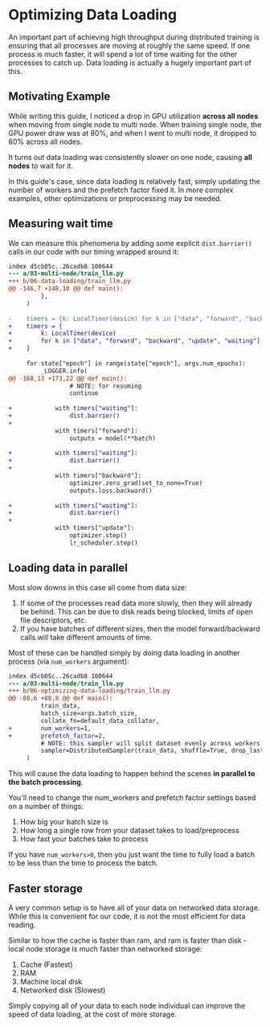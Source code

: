 # Optimizing Data Loading

An important part of achieving high throughput during distributed training is ensuring that all processes are moving at roughly the same speed. If one process is much faster, it will spend a lot of time waiting for the other processes to catch up. Data loading is actually a hugely important part of this.

## Motivating Example

While writing this guide, I noticed a drop in GPU utilization **across all nodes** when moving from single node to multi node. When training single node, the GPU power draw was at 80%, and when I went to multi node, it dropped to 60% across all nodes.

It turns out data loading was consistently slower on one node, causing **all nodes** to wait for it.

In this guide's case, since data loading is relatively fast, simply updating the number of workers and the prefetch factor fixed it. In more complex examples, other optimizations or preprocessing may be needed.

## Measuring wait time

We can measure this phenomena by adding some explicit `dist.barrier()` calls in our code with our timing wrapped around it:

```diff --git a/03-multi-node/train_llm.py b/06-data-loading/train_llm.py
index d5cb05c..26cadb8 100644
--- a/03-multi-node/train_llm.py
+++ b/06-data-loading/train_llm.py
@@ -146,7 +148,10 @@ def main():
         },
     )
 
-    timers = {k: LocalTimer(device) for k in ["data", "forward", "backward", "update"]}
+    timers = {
+        k: LocalTimer(device)
+        for k in ["data", "forward", "backward", "update", "waiting"]
+    }
 
     for state["epoch"] in range(state["epoch"], args.num_epochs):
         _LOGGER.info(
@@ -168,13 +173,22 @@ def main():
                 # NOTE: for resuming
                 continue
 
+            with timers["waiting"]:
+                dist.barrier()
+
             with timers["forward"]:
                 outputs = model(**batch)
 
+            with timers["waiting"]:
+                dist.barrier()
+
             with timers["backward"]:
                 optimizer.zero_grad(set_to_none=True)
                 outputs.loss.backward()
 
+            with timers["waiting"]:
+                dist.barrier()
+
             with timers["update"]:
                 optimizer.step()
                 lr_scheduler.step()
```

## Loading data in parallel

Most slow downs in this case all come from data size:

1. If some of the processes read data more slowly, then they will already be behind. This can be due to disk reads being blocked, limits of open file descriptors, etc.
2. If you have batches of different sizes, then the model forward/backward calls will take different amounts of time.

Most of these can be handled simply by doing data loading in another process (via `num_workers` argument):

```diff --git a/03-multi-node/train_llm.py b/06-data-loading/train_llm.py
index d5cb05c..26cadb8 100644
--- a/03-multi-node/train_llm.py
+++ b/06-optimizing-data-loading/train_llm.py
@@ -88,6 +88,8 @@ def main():
         train_data,
         batch_size=args.batch_size,
         collate_fn=default_data_collator,
+        num_workers=1,
+        prefetch_factor=2,
         # NOTE: this sampler will split dataset evenly across workers
         sampler=DistributedSampler(train_data, shuffle=True, drop_last=True),
     )
```

This will cause the data loading to happen behind the scenes **in parallel to the batch processing**.

You'll need to change the num_workers and prefetch factor settings based on a number of things:
1. How big your batch size is
2. How long a single row from your dataset takes to load/preprocess
3. How fast your batches take to process

If you have `num_workers>0`, then you just want the time to fully load a batch to be less than the time to process the batch.

## Faster storage

A very common setup is to have all of your data on networked data storage. While this is convenient for our code, it is not the most efficient for data reading.

Similar to how the cache is faster than ram, and ram is faster than disk - local node storage is much faster than networked storage:

1. Cache (Fastest)
2. RAM
3. Machine local disk
4. Networked disk (Slowest)

Simply copying all of your data to each node individual can improve the speed of data loading, at the cost of more storage.
